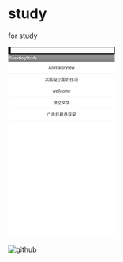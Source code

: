 study
=====

for study




![github](http://github.com/seekting/study/blob/master/file/img/index.jpg "github")   

![github](http://github.com/unicorn.png "github")   
